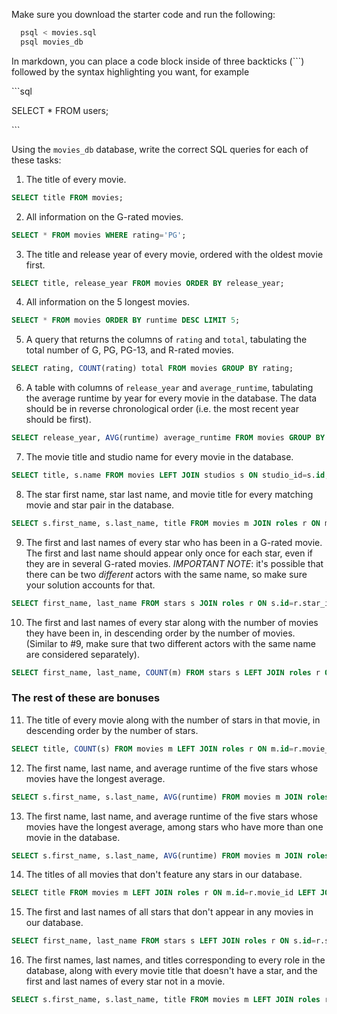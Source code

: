 Make sure you download the starter code and run the following:

```sh
  psql < movies.sql
  psql movies_db
```

In markdown, you can place a code block inside of three backticks (```) followed by the syntax highlighting you want, for example

\```sql

SELECT \* FROM users;

\```

Using the `movies_db` database, write the correct SQL queries for each of these tasks:

1.  The title of every movie.
```sql
SELECT title FROM movies;
```

2.  All information on the G-rated movies.
```sql
SELECT * FROM movies WHERE rating='PG';
```

3.  The title and release year of every movie, ordered with the
    oldest movie first.
```sql
SELECT title, release_year FROM movies ORDER BY release_year;
```
    
4.  All information on the 5 longest movies.
```sql
SELECT * FROM movies ORDER BY runtime DESC LIMIT 5;
```

5.  A query that returns the columns of `rating` and `total`, tabulating the
    total number of G, PG, PG-13, and R-rated movies.
```sql
SELECT rating, COUNT(rating) total FROM movies GROUP BY rating;
```

6.  A table with columns of `release_year` and `average_runtime`,
    tabulating the average runtime by year for every movie in the database. The data should be in reverse chronological order (i.e. the most recent year should be first).
```sql
SELECT release_year, AVG(runtime) average_runtime FROM movies GROUP BY release_year ORDER BY release_year DESC;
```

7.  The movie title and studio name for every movie in the
    database.
```sql
SELECT title, s.name FROM movies LEFT JOIN studios s ON studio_id=s.id;
```

8.  The star first name, star last name, and movie title for every
    matching movie and star pair in the database.
```sql
SELECT s.first_name, s.last_name, title FROM movies m JOIN roles r ON m.id=r.movie_id JOIN stars s ON r.star_id=s.id;
```

9.  The first and last names of every star who has been in a G-rated movie. The first and last name should appear only once for each star, even if they are in several G-rated movies. *IMPORTANT NOTE*: it's possible that there can be two *different* actors with the same name, so make sure your solution accounts for that.
```sql
SELECT first_name, last_name FROM stars s JOIN roles r ON s.id=r.star_id JOIN movies m ON r.movie_id=m.id WHERE m.rating='G' GROUP BY s.id;
```

10. The first and last names of every star along with the number
    of movies they have been in, in descending order by the number of movies. (Similar to #9, make sure
    that two different actors with the same name are considered separately).
```sql
SELECT first_name, last_name, COUNT(m) FROM stars s LEFT JOIN roles r ON s.id=r.star_id LEFT JOIN movies m ON r.movie_id=m.id GROUP BY s.id ORDER BY COUNT(m) DESC;
```

### The rest of these are bonuses

11. The title of every movie along with the number of stars in
    that movie, in descending order by the number of stars.
```sql
SELECT title, COUNT(s) FROM movies m LEFT JOIN roles r ON m.id=r.movie_id LEFT JOIN stars s ON r.star_id=s.id GROUP BY m.id ORDER BY COUNT(s) DESC;
```

12. The first name, last name, and average runtime of the five
    stars whose movies have the longest average.
```sql
SELECT s.first_name, s.last_name, AVG(runtime) FROM movies m JOIN roles r on m.id=r.movie_id JOIN stars s ON r.star_id=s.id GROUP BY s.id ORDER BY AVG(runtime) DESC LIMIT 5;
```

13. The first name, last name, and average runtime of the five
    stars whose movies have the longest average, among stars who have more than one movie in the database.
```sql
SELECT s.first_name, s.last_name, AVG(runtime) FROM movies m JOIN roles r on m.id=r.movie_id JOIN stars s ON r.star_id=s.id GROUP BY s.id HAVING COUNT(*) >= 1 ORDER BY AVG(runtime) DESC LIMIT 5;
```

14. The titles of all movies that don't feature any stars in our
    database.
```sql
SELECT title FROM movies m LEFT JOIN roles r ON m.id=r.movie_id LEFT JOIN stars s ON r.star_id=s.id GROUP BY m.id HAVING COUNT(s) = 0;
```

15. The first and last names of all stars that don't appear in any movies in our database.
```sql
SELECT first_name, last_name FROM stars s LEFT JOIN roles r ON s.id=r.star_id LEFT JOIN movies m ON r.movie_id=m.id GROUP BY s.id HAVING COUNT(m) = 0;
```

16. The first names, last names, and titles corresponding to every
    role in the database, along with every movie title that doesn't have a star, and the first and last names of every star not in a movie.
```sql
SELECT s.first_name, s.last_name, title FROM movies m LEFT JOIN roles r ON m.id=r.movie_id FULL OUTER JOIN stars s ON r.star_id=s.id;
```